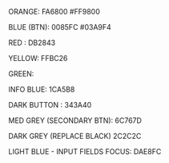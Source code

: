 <!-- Color Palette for Donor Management Portal -->


ORANGE: FA6800
#FF9800


BLUE (BTN): 0085FC
#03A9F4

RED : DB2843

YELLOW: FFBC26

GREEN: 

INFO BLUE: 1CA5B8

DARK BUTTON : 343A40

MED GREY (SECONDARY BTN): 6C767D

DARK GREY (REPLACE BLACK) 2C2C2C

LIGHT BLUE -  INPUT FIELDS FOCUS: DAE8FC




